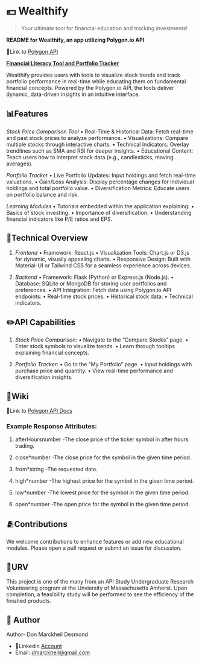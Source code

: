 #  💴 Wealthify 

> Your ultimate tool for financial education and tracking investments!

**README for Wealthify, an app utilizing Polygon.io API**

🔗Link to [Polygon API](https://polygon.io/)

**<ins>Financial Literacy Tool and Portfolio Tracker</ins>**

Wealthify provides users with tools to visualize stock trends and track portfolio performance in real-time while educating them on fundamental financial concepts. Powered by the Polygon.io API, the tools deliver dynamic, data-driven insights in an intuitive interface.

 ## 📊Features 

_Stock Price Comparison Tool_
		•		Real-Time & Historical Data: Fetch real-time and past stock prices to analyze performance.
		•		Visualizations: Compare multiple stocks through interactive charts.
		•		Technical Indicators: Overlay trendlines such as SMA and RSI for deeper insights.
		•		Educational Content: Teach users how to interpret stock data (e.g., candlesticks, moving averages).

 

_Portfolio Tracker_
	•	Live Portfolio Updates: Input holdings and fetch real-time valuations.
	•	Gain/Loss Analysis: Display percentage changes for individual holdings and total portfolio value.
	•	Diversification Metrics: Educate users on portfolio balance and risk.



_Learning Modules_
	•	Tutorials embedded within the application explaining:
	•	Basics of stock investing.
	•	Importance of diversification.
	•	Understanding financial indicators like P/E ratios and EPS.

 

## 🔧Technical Overview

1.	_Frontend_
	•	Framework: React.js
	•	Visualization Tools: Chart.js or D3.js for dynamic, visually appealing charts.
	•	Responsive Design: Built with Material-UI or Tailwind CSS for a seamless experience across devices.

 

2.	_Backend_
	•	Framework: Flask (Python) or Express.js (Node.js).
	•	Database: SQLite or MongoDB for storing user portfolios and preferences.
	•	API Integration: Fetch data using Polygon.io API endpoints:
	•	Real-time stock prices.
	•	Historical stock data.
	•	Technical indicators.

 



## ✏️API Capabilities

1.	_Stock Price Comparison:_
	•	Navigate to the “Compare Stocks” page.
	•	Enter stock symbols to visualize trends.
	•	Learn through tooltips explaining financial concepts.

 2.	_Portfolio Tracker:_
	•	Go to the “My Portfolio” page.
	•	Input holdings with purchase price and quantity.
	•	View real-time performance and diversification insights.

## 📖Wiki
🔗Link to [Polygon API Docs](https://polygon.io/docs/stocks/getting-started)


### Example Response Attributes: 
1. afterHoursnumber
	-The close price of the ticker symbol in after hours trading.

2. close*number
	-The close price for the symbol in the given time period.

3. from*string
	-The requested date.

4. high*number
	-The highest price for the symbol in the given time period.

5. low*number
	-The lowest price for the symbol in the given time period.

6. open*number
	-The open price for the symbol in the given time period.


## 🫂Contributions

We welcome contributions to enhance features or add new educational modules. Please open a pull request or submit an issue for discussion.



## 🏫URV

This project is one of the many from  an API Study Undergraduate Research Volunteering program at the Unviersity of Massachusetts Amherst. Upon completion, a feasibility study will be performed to see the efficiency of the finished products. 

## 👨 Author
Author- Don Marckheil Desmond
- 🔗Linkedin [Account](https://www.linkedin.com/in/don-marckheil-desmond-37952827a/)
- Email: dmarckheil@gmail.com
